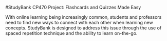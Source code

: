 #StudyBank
CP470 Project: Flashcards and Quizzes Made Easy

With online learning being increasingly common, students and professors need to find new ways to connect with each other when learning new concepts. StudyBank is designed to address this issue through the use of spaced repetition technique and the ability to learn on-the-go.
